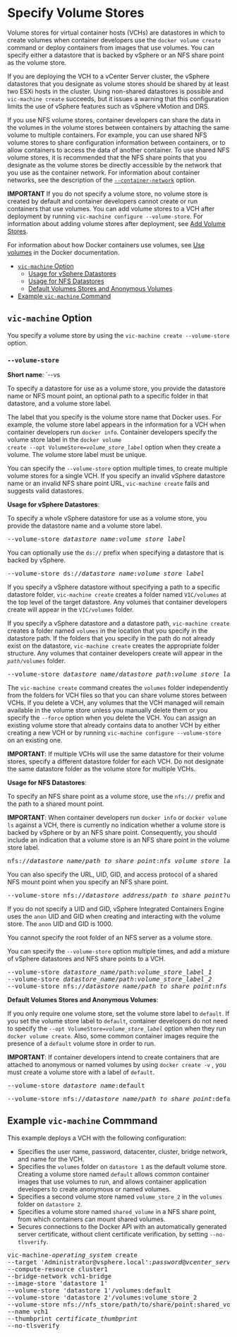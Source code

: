 # Specify Volume Stores #

Volume stores for virtual container hosts (VCHs) are datastores in which to create volumes when container developers use the `docker volume create` command or deploy containers from images that use volumes. You can specify either a datastore that is backed by vSphere or an NFS share point as the volume store.

If you are deploying the VCH to a vCenter Server cluster, the vSphere datastores that you designate as volume stores should be shared by at least two ESXi hosts in the cluster. Using non-shared datastores is possible and `vic-machine create` succeeds, but it issues a warning that this configuration limits the use of vSphere features such as vSphere vMotion and DRS.

If you use NFS volume stores, container developers can share the data in the volumes in the volume stores between containers by attaching the same volume to multiple containers. For example, you can use shared NFS volume stores to share configuration information between containers, or to allow containers to access the data of another container. To use shared NFS volume stores, it is recommended that the NFS share points that you designate as the volume stores be directly accessible by the network that you use as the container network. For information about container networks, see the description of the [`--container-network`](#container-network) option.

**IMPORTANT** If you do not specify a volume store, no volume store is created by default and container developers cannot create or run containers that use volumes. You can add volume stores to a VCH after deployment by running `vic-machine configure --volume-store`. For information about adding volume stores after deployment, see [Add Volume Stores](configure_vch.md#volumes).

For information about how Docker containers use volumes, see [Use volumes](https://docs.docker.com/engine/admin/volumes/volumes/) in the Docker documentation.

- [`vic-machine` Option](#option)
  - [Usage for vSphere Datastores](#vsphereusage)
  - [Usage for NFS Datastores](#nfsusage)
  - [Default Volumes Stores and Anonymous Volumes](#default)
- [Example `vic-machine` Command](#example)

## `vic-machine` Option <a id="options"></a>

You specify a volume store by using the `vic-machine create --volume-store` option.

### `--volume-store` <a id="volume-store"></a>

**Short name**: `--vs

To specify a datastore for use as a volume store, you provide the datastore name or NFS mount point, an optional path to a specific folder in that datastore, and a volume store label.  

The label that you specify is the volume store name that Docker uses. For example, the volume store label appears in the information for a VCH when container developers run `docker info`. Container developers specify the volume store label in the <code>docker volume create --opt VolumeStore=<i>volume_store_label</i></code> option when they create a volume. The volume store label must be unique.

You can specify the `--volume-store` option multiple times, to create multiple volume stores for a single VCH. If you specify an invalid vSphere datastore name or an invalid NFS share point URL, `vic-machine create` fails and suggests valid datastores. 

**Usage for vSphere Datastores**: <a id="vsphereusage"></a>

To specify a whole vSphere datastore for use as a volume store, you provide the datastore name and a volume store label.

<pre>--volume-store <i>datastore_name</i>:<i>volume_store_label</i></pre>

You can optionally use the `ds://` prefix when specifying a datastore that is backed by vSphere.

<pre>--volume-store ds://<i>datastore_name</i>:<i>volume_store_label</i></pre>

If you specify a vSphere datastore without specifying a path to a specific datastore folder, `vic-machine create` creates a folder named `VIC/volumes` at the top level of the target datastore. Any volumes that container developers create will appear in the `VIC/volumes` folder. 

If you specify a vSphere datastore and a datastore path, `vic-machine create` creates a folder named `volumes` in the location that you specify in the datastore path. If the folders that you specify in the path do not already exist on the datastore, `vic-machine create` creates the appropriate folder structure.  Any volumes that container developers create will appear in the <code><i>path</i>/volumes</code> folder. 

<pre>--volume-store <i>datastore_name</i>/<i>datastore_path</i>:<i>volume_store_label</i></pre>    

The `vic-machine create` command creates the `volumes` folder independently from the folders for VCH files so that you can share volume stores between VCHs. If you delete a VCH, any volumes that the VCH managed will remain available in the volume store unless you manually delete them or you specify the `--force` option when you delete the VCH. You can assign an existing volume store that already contains data to another VCH by either creating a new VCH or by running `vic-machine configure --volume-store` on an existing one. 

**IMPORTANT**: If multiple VCHs will use the same datastore for their volume stores, specify a different datastore folder for each VCH. Do not designate the same datastore folder as the volume store for multiple VCHs.

**Usage for NFS Datastores**: <a id="nfsusage"></a>

To specify an NFS share point as a volume store, use the `nfs://` prefix and the path to a shared mount point.

**IMPORTANT**: When container developers run `docker info` or `docker volume ls` against a VCH, there is currently no indication whether a volume store is backed by vSphere or by an NFS share point. Consequently, you should include an indication that a volume store is an NFS share point in the volume store label. 

<pre>nfs://<i>datastore_name</i>/<i>path_to_share_point</i>:<i>nfs_volume_store_label</i></pre>

You can also specify the URL, UID, GID, and access protocol of a shared NFS mount point when you specify an NFS share point.
<pre>--volume-store nfs://<i>datastore_address</i>/<i>path_to_share_point</i>?uid=1234&gid=5678&proto=tcp:<i>nfs_volume_store_label</i></pre>

If you do not specify a UID and GID, vSphere Integrated Containers Engine uses the `anon` UID and GID when creating and interacting with the volume store. The `anon` UID and GID is 1000.    

You cannot specify the root folder of an NFS server as a volume store.

You can specify the `--volume-store` option multiple times, and add a mixture of vSphere datastores and NFS share points to a VCH.

<pre>--volume-store <i>datastore_name</i>/path:<i>volume_store_label_1</i>
--volume-store <i>datastore_name</i>/<i>path</i>:<i>volume_store_label_2</i>
--volume-store nfs://<i>datastore_name</i>/<i>path_to_share_point</i>:<i>nfs_volume_store_label</i>
</pre> 

**Default Volumes Stores and Anonymous Volumes**: <a id="default"></a>

If you only require one volume store, set the volume store label to `default`. If you set the volume store label to `default`, container developers do not need to specify the <code>--opt VolumeStore=<i>volume_store_label</i></code> option when they run `docker volume create`. Also, some common container images require the presence of a `default` volume store in order to run.

**IMPORTANT**: If container developers intend to create containers that are attached to anonymous or named volumes by using `docker create -v` , you must create a volume store with a label of `default`.

<pre>--volume-store <i>datastore_name</i>:default</pre>
<pre>--volume-store nfs://<i>datastore_name</i>/<i>path_to_share_point</i>:default</pre>

## Example `vic-machine` Commmand <a id="example"></a>

This example deploys a VCH with the following configuration:

- Specifies the user name, password, datacenter, cluster, bridge network, and name for the VCH.
- Specifies the `volumes` folder on `datastore 1` as the default volume store. Creating a volume store named `default` allows common container images that use volumes to run, and allows container application developers to create anonymous or named volumes. 
- Specifies a second volume store named `volume_store_2` in the `volumes` folder on `datastore 2`. 
- Specifies a volume store named `shared_volume` in a NFS share point, from which containers can mount shared volumes.
- Secures connections to the Docker API with an automatically generated server certificate, without client certificate verification, by setting `--no-tlsverify`.

<pre>vic-machine-<i>operating_system</i> create
--target 'Administrator@vsphere.local':<i>password</i>@<i>vcenter_server_address</i>/dc1
--compute-resource cluster1
--bridge-network vch1-bridge
--image-store 'datastore 1'
--volume-store 'datastore 1'/volumes:default
--volume-store 'datastore 2'/volumes:volume_store_2
--volume-store nfs://nfs_store/path/to/share/point:shared_volume
--name vch1
--thumbprint <i>certificate_thumbprint</i>
--no-tlsverify
</pre> 
